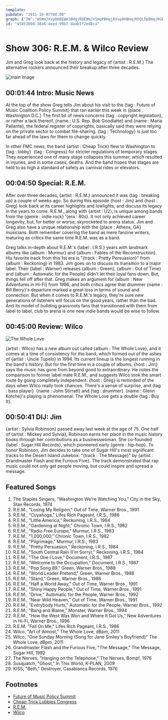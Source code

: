 ```yaml
---
template: 
pubdate: "2011-10-07T00:00"
graph: {"2W":"8EWmJXvp8H8EWmJBHqjR8EWmJV5mgPBHqjRXvp8HBHqjRhQLDpBHqjRGBfySQIxN9nURONBGc5BQIxN9","82":"4srM49mLjG4srM45N1Eh4srM4of35S4srM4BEtpS4srM4obmP74srM4qV8MK4srM4tTxNg4srM4F2Dlb4srM4BCIZt4srM4BMIV14srM4BDGiJW6xQBtTxNgW6xQBobmP7W6xQBqV8MKEUzexobmP7of35Sp4NemBEtpSp4Nem9mLjGp4Nem5N1Ehp4Nem","230":"BMoI6ffLOONkdtZffLOO5aM8cffLOOW8L3pffLOO97qipX6cfd97qipBHm1GKELuwNkdtZ5aM8cBMNqg","2CH":"BGnycdMj1VBGCnLdMj1V4E0H7BGnycBGnyccseeEOHWkRcseeE4E0H7OHWkR"}
id: "45453098-38a6-4eed-99b7-daab5f2ed8ca"
---
```






# Show 306: R.E.M. & Wilco Review

Jim and Greg look back at the history and legacy of {artist : R.E.M.} The alternative rockers announced their breakup after three decades.

![main image](https://static.soundopinions.org/images/2011/rem.jpg)



## 00:01:44 Intro: Music News

At the top of the show Greg tells Jim about his visit to the {tag : Future of Music Coalition Policy Summit} that ran earlier this week in {place : Washington D.C.} The first bit of news concerns {tag : copyright legislation}, or rather a lack thereof. {name : U.S. Rep. Bob Goodlatte} and {name : Maria Pallante}, the federal register of copyrights, basically said they were relying on the private sector to combat file-sharing. {tag : Technology} is just too far ahead of the laws for them to change quickly.

In other FMC news, the band {artist : Cheap Trick} flew to Washington to {tag : lobby}  {tag : Congress} for stricter regulations of temporary stages. They experienced one of many stage collapses this summer, which resulted in injuries, and in some cases, deaths. And the band hopes that stages are held to as high a standard of safety as carnival rides or elevators.



## 00:04:50 Special: R.E.M.

After over three decades, {artist : R.E.M.} announced it was {tag : breaking up} a couple of weeks ago. So during this episode {host : Jim} and {host : Greg} look back at its career highlights and lowlights, and discuss its legacy in the years to come. R.E.M., along with {artist : U2}, is unique among bands from the {genre : indie rock} '{era : 80s}. It not only achieved career longevity, but, for better or worse, skyrocketed to arena status. Jim and Greg also have a unique relationship with the {place : Athens, GA} musicians. Both remember covering the band as mere fanzine writers, maturing as critics the same time R.E.M. was as a band.

Greg talks in-depth about R.E.M.'s {label : I.R.S.} years with landmark albums like {album : Murmur} and {album : Fables of the Reconstruction}. His favorite track from this 1st era is "{track : Pretty Persuasion}" from {album : Reckoning} in 1983. Jim goes on to discuss its transition to a major label. Their {label : Warner} releases {album : Green}, {album : Out of Time} and {album : Automatic for the People} didn't let their loyal fans down. But, things fell off after that. Greg makes an argument for {album : New Adventures in Hi-Fi} from 1996, and both critics agree that drummer {name : Bill Berry}'s departure marked a great loss in terms of sound and connection. But when it comes to R.E.M.'s legacy, they're sure new generations of listeners will focus on the good years, rather than the bad. And its model of building grassroots fans that transitioned with them from label to label, club to arena is one new indie bands would be wise to follow.



## 00:45:00 Review: Wilco

![The Whole Love](https://static.soundopinions.org/assets/306/2300.jpg)

{artist : Wilco} has a new album out called {album : The Whole Love}, and it comes at a time of consistency for the band, which formed out of the ashes of {artist : Uncle Tupelo} in 1994. Its current lineup is the longest running in the band's history. But for the first time in a couple of albums, {host : Jim} says the music has gone from beyond good to extraordinary. He notes the comparison to former label mate R.E.M., and suggests Wilco took the smart route by going completely independent. {host : Greg} is reminded of the days when Wilco really took chances. There's a sense of surprise, and {tag : bass player}  {name : John Stirratt} and {tag : drummer}  {name : Glenn Kotche}'s playing is phenomenal. The Whole Love gets a double {tag : Buy It}.



## 00:50:41 DIJ: Jim

{artist : Sylvia Robinson} passed away last week at the age of 75. One half of {artist : Mickey and Sylvia}, Robinson earns her place in the music history books through her contributions as a businesswoman. She co-founded {label : Sugar Hill Records}, which pioneered early {genre : hip-hop}. To honor Robinson, Jim decides to take one of Sugar Hill's most significant tracks to the Desert Island Jukebox: "{track : The Message}" by {artist : Grandmaster Flash and the Furious Five}. The track demonstrated that rap music could not only get people moving, but could inspire and spread a message.



## Featured Songs

1. The Staples Singers, "Washington We're Watching You," City in the Sky, Stax Records, 1974
2. R.E.M., "Losing My Religion," Out of Time, Warner Bros., 1991
3. R.E.M., "Cuyahoga," Lifes Rich Pageant, I.R.S., 1986
4. R.E.M., "Little America," Reckoning, I.R.S., 1984
5. R.E.M., "Gardening at Night," Chronic Town, I.R.S., 1982
6. R.E.M., "Radio Free Europe," Murmur, I.R.S., 1983
7. R.E.M., "1,000,000," Chronic Town, I.R.S., 1982
8. R.E.M., "Pilgrimage," Murmur, I.R.S., 1983
9. R.E.M., "Pretty Persuasion," Reckoning, I.R.S., 1984
10. R.E.M., "South Central Rain (I'm Sorry)," Reckoning, I.R.S., 1984
11. R.E.M., "The One I Love," Document, I.R.S., 1987
12. R.E.M., "Welcome to the Occupation," Document, I.R.S., 1987
13. R.E.M., "Pop Song 89," Green, Warner Bros., 1988
14. R.E.M., "World Leader Pretend," Green, Warner Bros., 1988
15. R.E.M., "Stand," Green, Warner Bros., 1988
16. R.E.M., "Half a World Away," Out of Time, Warner Bros., 1991
17. R.E.M., "Shiny Happy People," Out of Time, Warner Bros., 1991
18. R.E.M., "Drive," Automatic for the People, Warner Bros., 1992
19. R.E.M., "Near Wild Heaven," Out of Time, Warner Bros., 1991
20. R.E.M., "Everybody Hurts," Automatic for the People, Warner Bros., 1992
21. R.E.M., "Bang and Blame," Monster, Warner Bros., 1994
22. R.E.M., "How the West Was Won and Where It Got Us," New Adventures in Hi-Fi, Warner Bros., 1996
23. R.E.M. "Fall On Me," Lifes Rich Pageant, I.R.S., 1986
24. Wilco, "Art of Almost," The Whole Love, dBpm, 2011
25. Wilco, "One Sunday Morning (Song for Jane Smiley's Boyfriend)" The Whole Love, dBpm, 2011
26. Grandmaster Flash and the Furious Five, "The Message," The Message, Sugar Hill, 1982
27. The Nerves, "Hanging on the Telephone," The Nerves, Bomp!, 1976
28. Susquatch, "Ghost," In This World, K-PLAN, 2009
29. KISS, "Beth," Destroyer, Casablanca Records, 1976



## Footnotes

- [Future of Music Policy Summit](http://futureofmusic.org/events/future-music-policy-summit-2011)
- [Cheap Trick Lobbies Congress](http://www.chicagotribune.com/chi-cheap-trick-lobbies-congress-band-seeks-stage-regulations-20111003-column.html)
- [R.E.M.](http://remhq.com/index.php)
- [Wilco](http://wilcoworld.net/#!/)